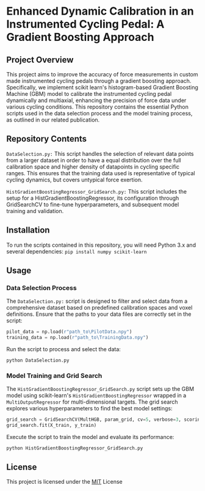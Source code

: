 # Enhanced Dynamic Calibration in an Instrumented Cycling Pedal: A Gradient Boosting Approach
## Project Overview
This project aims to improve the accuracy of force measurements in custom made instrumented cycling pedals through a gradient boosting approach. Specifically, we implement scikit learn's histogram-based Gradient Boosting Machine (GBM) model to calibrate the instrumented cycling pedal dynamically and multiaxial, enhancing the precision of force data under various cycling conditions. This repository contains the essential Python scripts used in the data selection process and the model training process, as outlined in our related publication.

## Repository Contents
```DataSelection.py:``` This script handles the selection of relevant data points from a larger dataset in order to have a equal distribution over the full calibration space and higher density of datapoints in cycling specific ranges. This ensures that the training data used is representative of typical cycling dynamics, but covers untypical force exertion.

```HistGradientBoostingRegressor_GridSearch.py:``` This script includes the setup for a HistGradientBoostingRegressor, its configuration through GridSearchCV to fine-tune hyperparameters, and subsequent model training and validation.

## Installation
To run the scripts contained in this repository, you will need Python 3.x and several dependencies:
```pip install numpy scikit-learn```

## Usage
### Data Selection Process
The ```DataSelection.py:``` script is designed to filter and select data from a comprehensive dataset based on predefined calibration spaces and voxel definitions. Ensure that the paths to your data files are correctly set in the script:
```python
pilot_data = np.load(r"path_to\PilotData.npy")
training_data = np.load(r"path_to\TrainingData.npy")
```

Run the script to process and select the data:
```
python DataSelection.py
```

### Model Training and Grid Search
The ```HistGradientBoostingRegressor_GridSearch.py``` script sets up the GBM model using scikit-learn's ```HistGradientBoostingRegressor``` wrapped in a ```MultiOutputRegressor``` for multi-dimensional targets. The grid search explores various hyperparameters to find the best model settings:
```python
grid_search = GridSearchCV(MultHGB, param_grid, cv=5, verbose=3, scoring='neg_mean_squared_error')
grid_search.fit(X_train, y_train)
```

Execute the script to train the model and evaluate its performance:
```
python HistGradientBoostingRegressor_GridSearch.py
```

## License
This project is licensed under the [MIT](https://mit-license.org/) License 
